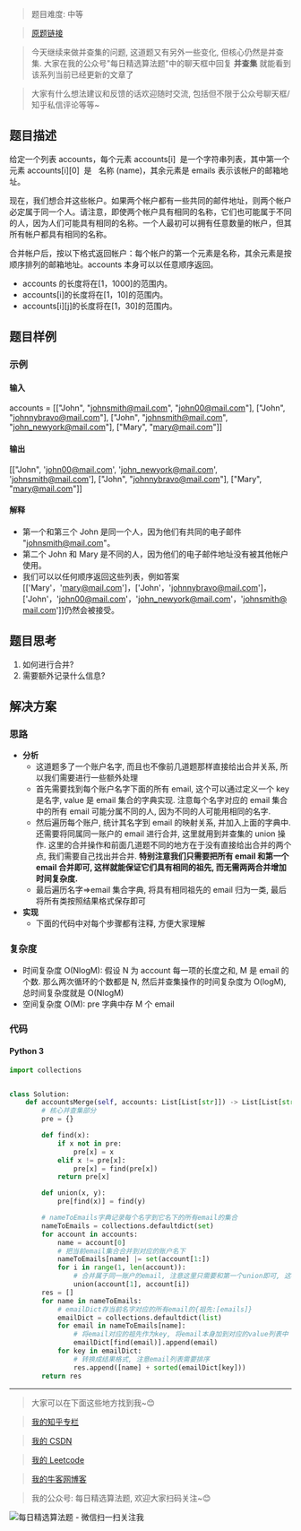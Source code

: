 > 题目难度: 中等

> [原题链接](https://leetcode-cn.com/problems/accounts-merge/)

> 今天继续来做并查集的问题, 这道题又有另外一些变化, 但核心仍然是并查集. 大家在我的公众号"每日精选算法题"中的聊天框中回复 **并查集** 就能看到该系列当前已经更新的文章了

> 大家有什么想法建议和反馈的话欢迎随时交流, 包括但不限于公众号聊天框/知乎私信评论等等~

## 题目描述

给定一个列表 accounts，每个元素 accounts[i]  是一个字符串列表，其中第一个元素 accounts[i][0]  是   名称 (name)，其余元素是 emails 表示该帐户的邮箱地址。

现在，我们想合并这些帐户。如果两个帐户都有一些共同的邮件地址，则两个帐户必定属于同一个人。请注意，即使两个帐户具有相同的名称，它们也可能属于不同的人，因为人们可能具有相同的名称。一个人最初可以拥有任意数量的帐户，但其所有帐户都具有相同的名称。

合并帐户后，按以下格式返回帐户：每个帐户的第一个元素是名称，其余元素是按顺序排列的邮箱地址。accounts 本身可以以任意顺序返回。

- accounts 的长度将在[1，1000]的范围内。
- accounts[i]的长度将在[1，10]的范围内。
- accounts[i][j]的长度将在[1，30]的范围内。

## 题目样例

### 示例

#### 输入

accounts = [["John", "johnsmith@mail.com", "john00@mail.com"], ["John", "johnnybravo@mail.com"], ["John", "johnsmith@mail.com", "john_newyork@mail.com"], ["Mary", "mary@mail.com"]]

#### 输出

[["John", 'john00@mail.com', 'john_newyork@mail.com', 'johnsmith@mail.com'], ["John", "johnnybravo@mail.com"], ["Mary", "mary@mail.com"]]

#### 解释

- 第一个和第三个 John 是同一个人，因为他们有共同的电子邮件 "johnsmith@mail.com"。
- 第二个 John 和 Mary 是不同的人，因为他们的电子邮件地址没有被其他帐户使用。
- 我们可以以任何顺序返回这些列表，例如答案[['Mary'，'mary@mail.com']，['John'，'johnnybravo@mail.com']，['John'，'john00@mail.com'，'john_newyork@mail.com'，'johnsmith@mail.com']]仍然会被接受。

## 题目思考

1. 如何进行合并?
2. 需要额外记录什么信息?

## 解决方案

### 思路

- **分析**
  - 这道题多了一个账户名字, 而且也不像前几道题那样直接给出合并关系, 所以我们需要进行一些额外处理
  - 首先需要找到每个账户名字下面的所有 email, 这个可以通过定义一个 key 是名字, value 是 email 集合的字典实现. 注意每个名字对应的 email 集合中的所有 email 可能分属不同的人, 因为不同的人可能用相同的名字.
  - 然后遍历每个账户, 统计其名字到 email 的映射关系, 并加入上面的字典中. 还需要将同属同一账户的 email 进行合并, 这里就用到并查集的 union 操作. 这里的合并操作和前面几道题不同的地方在于没有直接给出合并的两个点, 我们需要自己找出并合并. **特别注意我们只需要把所有 email 和第一个 email 合并即可, 这样就能保证它们具有相同的祖先, 而无需两两合并增加时间复杂度.**
  - 最后遍历名字=>email 集合字典, 将具有相同祖先的 email 归为一类, 最后将所有类按照结果格式保存即可
- **实现**
  - 下面的代码中对每个步骤都有注释, 方便大家理解

### 复杂度

- 时间复杂度 O(NlogM): 假设 N 为 account 每一项的长度之和, M 是 email 的个数. 那么两次循环的个数都是 N, 然后并查集操作的时间复杂度为 O(logM), 总时间复杂度就是 O(NlogM)
- 空间复杂度 O(M): pre 字典中存 M 个 email

### 代码

#### Python 3

```python
import collections


class Solution:
    def accountsMerge(self, accounts: List[List[str]]) -> List[List[str]]:
        # 核心并查集部分
        pre = {}

        def find(x):
            if x not in pre:
                pre[x] = x
            elif x != pre[x]:
                pre[x] = find(pre[x])
            return pre[x]

        def union(x, y):
            pre[find(x)] = find(y)

        # nameToEmails字典记录每个名字到它名下的所有email的集合
        nameToEmails = collections.defaultdict(set)
        for account in accounts:
            name = account[0]
            # 把当前email集合合并到对应的账户名下
            nameToEmails[name] |= set(account[1:])
            for i in range(1, len(account)):
                # 合并属于同一账户的email, 注意这里只需要和第一个union即可, 这样就能保证对应的所有email同属于一个集合, 因为它们都指向同一个祖先, 无需两两union
                union(account[1], account[i])
        res = []
        for name in nameToEmails:
            # emailDict存当前名字对应的所有email的{祖先:[emails]}
            emailDict = collections.defaultdict(list)
            for email in nameToEmails[name]:
                # 将email对应的祖先作为key, 将email本身加到对应的value列表中
                emailDict[find(email)].append(email)
            for key in emailDict:
                # 转换成结果格式, 注意email列表需要排序
                res.append([name] + sorted(emailDict[key]))
        return res
```

---

> 大家可以在下面这些地方找到我~😊

> [我的知乎专栏](https://zhuanlan.zhihu.com/c_1242508721932464128)

> [我的 CSDN](https://me.csdn.net/zjulyx1993)

> [我的 Leetcode](https://leetcode-cn.com/u/suibianfahui/)

> [我的牛客网博客](https://blog.nowcoder.net/zjulyx)

> 我的公众号: 每日精选算法题, 欢迎大家扫码关注~😊

![每日精选算法题 - 微信扫一扫关注我](https://mmbiz.qpic.cn/mmbiz_jpg/1KjZicMlYPMgZWmoL4eYcs6UcfmvsetDWME2YJyaCp9oT9z3U573FWENBNhyOByxYI0epew6O37hiaOhdh90QeJg/640?wx_fmt=jpeg&tp=webp&wxfrom=5&wx_lazy=1&wx_co=1)
